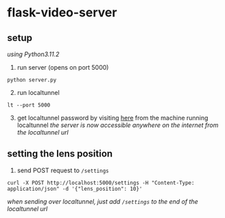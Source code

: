 # flask-video-server

## setup
_using Python3.11.2_

1. run server (opens on port 5000)
```shell
python server.py
```

2. run localtunnel
```shell
lt --port 5000
```

3. get localtunnel password by visiting [here](https://loca.lt/mytunnelpassword) from the machine running localtunnel
_the server is now accessible anywhere on the internet from the localtunnel url_

## setting the lens position

1. send POST request to `/settings`
```shell
curl -X POST http://localhost:5000/settings -H "Content-Type: application/json" -d '{"lens_position": 10}'
```
_when sending over localtunnel, just add `/settings` to the end of the localtunnel url_

